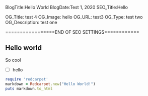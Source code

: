 BlogTitle:Hello World
BlogDate:Test 1, 2020
SEO_Title:Hello


OG_Title: test 4
OG_Image: hello
OG_URL: test3
OG_Type: test two
OG_Description: test one

=================END OF SEO SETTINGS============


## Hello world 


So cool

- [ ] hello


```ruby
require 'redcarpet'
markdown = Redcarpet.new("Hello World!")
puts markdown.to_html
```



<pre class="language-markup"><code>
    <!-- code content to highlight... -->
</code></pre>
